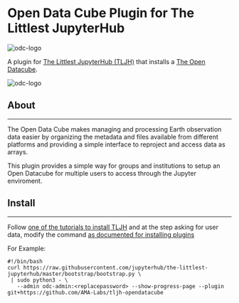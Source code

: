 # Open Data Cube Plugin for The Littlest JupyterHub
![odc-logo](https://static.wixstatic.com/media/8959d6_af917b5494184676952b5bc69f6d5e7b~mv2_d_14168_4343_s_3_2.png)

A plugin for [The Littlest JupyterHub (TLJH)](https://tljh.jupyter.org) that installs a [The Open Datacube](https://www.opendatacube.org/).

![odc-logo](https://static.wixstatic.com/media/f9d4ea_b8902e098bc244929b418980ce21b23f~mv2.jpg/v1/fill/w_1920,h_595,al_c,q_85/f9d4ea_b8902e098bc244929b418980ce21b23f~mv2.webp)
## About
---
The Open Data Cube makes managing and processing Earth observation data easier by organizing the metadata and files available from different platforms and providing a simple interface to reproject and access data as arrays.

This plugin provides a simple way for groups and institutions to setup an Open Datacube for multiple users to access through the Jupyter enviroment.

## Install
---
Follow [one of the tutorials to install TLJH](https://tljh.jupyter.org/en/latest/#installation) and at the step asking for user data, modify the command [as documented for installing plugins](https://tljh.jupyter.org/en/latest/topic/customizing-installer.html?highlight=plugin#installing-tljh-plugins)

For Example:
```
#!/bin/bash
curl https://raw.githubusercontent.com/jupyterhub/the-littlest-jupyterhub/master/bootstrap/bootstrap.py \
 | sudo python3 - \
   --admin odc-admin:<replacepassword> --show-progress-page --plugin git+https://github.com/AMA-Labs/tljh-opendatacube
```